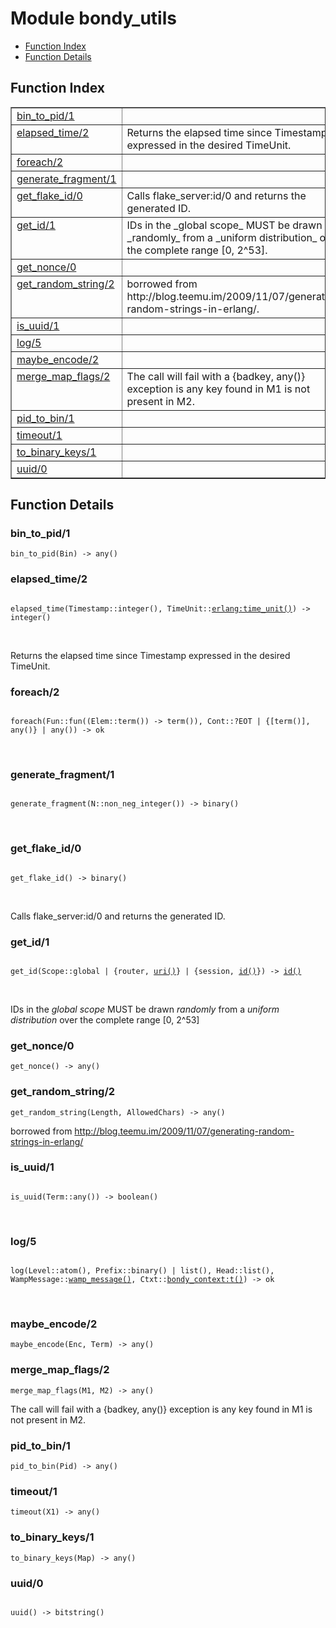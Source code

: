 

# Module bondy_utils #
* [Function Index](#index)
* [Function Details](#functions)

<a name="index"></a>

## Function Index ##


<table width="100%" border="1" cellspacing="0" cellpadding="2" summary="function index"><tr><td valign="top"><a href="#bin_to_pid-1">bin_to_pid/1</a></td><td></td></tr><tr><td valign="top"><a href="#elapsed_time-2">elapsed_time/2</a></td><td>Returns the elapsed time since Timestamp expressed in the
desired TimeUnit.</td></tr><tr><td valign="top"><a href="#foreach-2">foreach/2</a></td><td></td></tr><tr><td valign="top"><a href="#generate_fragment-1">generate_fragment/1</a></td><td></td></tr><tr><td valign="top"><a href="#get_flake_id-0">get_flake_id/0</a></td><td>Calls flake_server:id/0 and returns the generated ID.</td></tr><tr><td valign="top"><a href="#get_id-1">get_id/1</a></td><td>
IDs in the _global scope_ MUST be drawn _randomly_ from a _uniform
distribution_ over the complete range [0, 2^53].</td></tr><tr><td valign="top"><a href="#get_nonce-0">get_nonce/0</a></td><td></td></tr><tr><td valign="top"><a href="#get_random_string-2">get_random_string/2</a></td><td>
borrowed from
http://blog.teemu.im/2009/11/07/generating-random-strings-in-erlang/.</td></tr><tr><td valign="top"><a href="#is_uuid-1">is_uuid/1</a></td><td></td></tr><tr><td valign="top"><a href="#log-5">log/5</a></td><td></td></tr><tr><td valign="top"><a href="#maybe_encode-2">maybe_encode/2</a></td><td></td></tr><tr><td valign="top"><a href="#merge_map_flags-2">merge_map_flags/2</a></td><td>
The call will fail with a {badkey, any()} exception is any key found in M1
is not present in M2.</td></tr><tr><td valign="top"><a href="#pid_to_bin-1">pid_to_bin/1</a></td><td></td></tr><tr><td valign="top"><a href="#timeout-1">timeout/1</a></td><td></td></tr><tr><td valign="top"><a href="#to_binary_keys-1">to_binary_keys/1</a></td><td></td></tr><tr><td valign="top"><a href="#uuid-0">uuid/0</a></td><td></td></tr></table>


<a name="functions"></a>

## Function Details ##

<a name="bin_to_pid-1"></a>

### bin_to_pid/1 ###

`bin_to_pid(Bin) -> any()`

<a name="elapsed_time-2"></a>

### elapsed_time/2 ###

<pre><code>
elapsed_time(Timestamp::integer(), TimeUnit::<a href="erlang.md#type-time_unit">erlang:time_unit()</a>) -&gt; integer()
</code></pre>
<br />

Returns the elapsed time since Timestamp expressed in the
desired TimeUnit.

<a name="foreach-2"></a>

### foreach/2 ###

<pre><code>
foreach(Fun::fun((Elem::term()) -&gt; term()), Cont::?EOT | {[term()], any()} | any()) -&gt; ok
</code></pre>
<br />

<a name="generate_fragment-1"></a>

### generate_fragment/1 ###

<pre><code>
generate_fragment(N::non_neg_integer()) -&gt; binary()
</code></pre>
<br />

<a name="get_flake_id-0"></a>

### get_flake_id/0 ###

<pre><code>
get_flake_id() -&gt; binary()
</code></pre>
<br />

Calls flake_server:id/0 and returns the generated ID.

<a name="get_id-1"></a>

### get_id/1 ###

<pre><code>
get_id(Scope::global | {router, <a href="#type-uri">uri()</a>} | {session, <a href="#type-id">id()</a>}) -&gt; <a href="#type-id">id()</a>
</code></pre>
<br />

IDs in the _global scope_ MUST be drawn _randomly_ from a _uniform
distribution_ over the complete range [0, 2^53]

<a name="get_nonce-0"></a>

### get_nonce/0 ###

`get_nonce() -> any()`

<a name="get_random_string-2"></a>

### get_random_string/2 ###

`get_random_string(Length, AllowedChars) -> any()`

borrowed from
http://blog.teemu.im/2009/11/07/generating-random-strings-in-erlang/

<a name="is_uuid-1"></a>

### is_uuid/1 ###

<pre><code>
is_uuid(Term::any()) -&gt; boolean()
</code></pre>
<br />

<a name="log-5"></a>

### log/5 ###

<pre><code>
log(Level::atom(), Prefix::binary() | list(), Head::list(), WampMessage::<a href="#type-wamp_message">wamp_message()</a>, Ctxt::<a href="bondy_context.md#type-t">bondy_context:t()</a>) -&gt; ok
</code></pre>
<br />

<a name="maybe_encode-2"></a>

### maybe_encode/2 ###

`maybe_encode(Enc, Term) -> any()`

<a name="merge_map_flags-2"></a>

### merge_map_flags/2 ###

`merge_map_flags(M1, M2) -> any()`

The call will fail with a {badkey, any()} exception is any key found in M1
is not present in M2.

<a name="pid_to_bin-1"></a>

### pid_to_bin/1 ###

`pid_to_bin(Pid) -> any()`

<a name="timeout-1"></a>

### timeout/1 ###

`timeout(X1) -> any()`

<a name="to_binary_keys-1"></a>

### to_binary_keys/1 ###

`to_binary_keys(Map) -> any()`

<a name="uuid-0"></a>

### uuid/0 ###

<pre><code>
uuid() -&gt; bitstring()
</code></pre>
<br />

